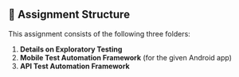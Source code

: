 ## 📁 Assignment Structure

This assignment consists of the following three folders:

1. **Details on Exploratory Testing**
2. **Mobile Test Automation Framework** (for the given Android app)
3. **API Test Automation Framework**
